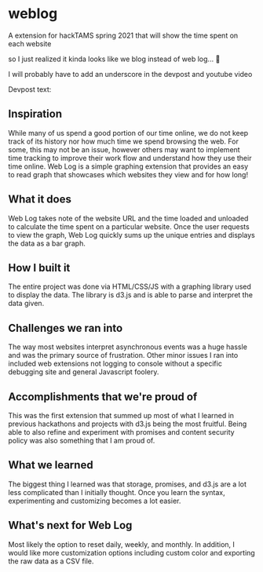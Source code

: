 # weblog
A extension for hackTAMS spring 2021 that will show the time spent on each website

so I just realized it kinda looks like we blog instead of web log... 🤔

I will probably have to add an underscore in the devpost and youtube video 

Devpost text:
## Inspiration

While many of us spend a good portion of our time online, we do not keep track of its history nor how much time we spend browsing the web. For some, this may not be an issue, however others may want to implement time tracking to improve their work flow and understand how they use their time online. Web Log is a simple graphing extension that provides an easy to read graph that showcases which websites they view and for how long!

## What it does

Web Log takes note of the website URL and the time loaded and unloaded to calculate the time spent on a particular website. Once the user requests to view the graph, Web Log quickly sums up the unique entries and displays the data as a bar graph.

## How I built it

The entire project was done via HTML/CSS/JS with a graphing library used to display the data. The library is d3.js and is able to parse and interpret the data given.

## Challenges we ran into

The way most websites interpret asynchronous events was a huge hassle and was the primary source of frustration. Other minor issues I ran into included web extensions not logging to console without a specific debugging site and general Javascript foolery.

## Accomplishments that we're proud of

This was the first extension that summed up most of what I learned in previous hackathons and projects with d3.js being the most fruitful. Being able to also refine and experiment with promises and content security policy was also something that I am proud of.

## What we learned

The biggest thing I learned was that storage, promises, and d3.js are a lot less complicated than I initially thought. Once you learn the syntax, experimenting and customizing becomes a lot easier.

## What's next for Web Log

Most likely the option to reset daily, weekly, and monthly. In addition, I would like more customization options including custom color and exporting the raw data as a CSV file.
